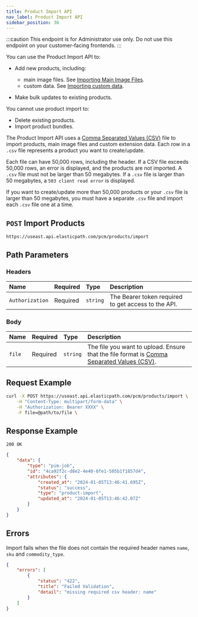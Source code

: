 ```yaml
---
title: Product Import API
nav_label: Product Import API
sidebar_position: 30
---
```


:::caution
This endpoint is for Administrator use only. Do not use this endpoint on your customer-facing frontends.
:::

You can use the Product Import API to:

- Add new products, including:

    - main image files. See [Importing Main Image Files](/docs/pxm/products/importing-products/overview#importing-main-image-files).
    - custom data. See [Importing custom data](/docs/pxm/products/importing-products/overview#importing-custom-data-flows).

- Make bulk updates to existing products. 

You cannot use product import to:

- Delete existing products.
- Import product bundles.

The Product Import API uses a [Comma Separated Values (CSV)](/docs/pxm/products/importing-products/product-importer-csv) file to import products, main image files and custom extension data. Each row in a `.csv` file represents a product you want to create/update.  

Each file can have 50,000 rows, including the header. If a CSV file exceeds 50,000 rows, an error is displayed, and the products are not imported. A `.csv` file must not be larger than 50 megabytes. If a `.csv` file is larger than 50 megabytes, a `503 client read error` is displayed. 

If you want to create/update more than 50,000 products or your `.csv` file is larger than 50 megabytes, you must have a separate `.csv` file and import each `.csv` file one at a time.

## `POST` Import Products 

```http
https://useast.api.elasticpath.com/pcm/products/import
```

## Path Parameters

### Headers

| Name            | Required | Type     | Description                          |
|:----------------|:---------|:---------|:-------------------------------------|
| `Authorization` | Required | `string` | The Bearer token required to get access to the API. |

### Body

| Name   | Required | Type     | Description                                   |
|:-------|:---------|:---------|:----------------------------------------------|
| `file` | Required | `string` | The file you want to upload. Ensure that the file format is [Comma Separated Values (CSV)](/docs/pxm/products/importing-products/product-importer-csv). |

## Request Example

```bash
curl -X POST https://useast.api.elasticpath.com/pcm/products/import \
    -H "Content-Type: multipart/form-data" \
    -H "Authorization: Bearer XXXX" \
    -F file=@path/to/file \
```

## Response Example

`200 OK`

```json
{
    "data": {
        "type": "pim-job",
        "id": "4ca92f2c-d8e2-4e40-8fe1-505b1f1857d4",
        "attributes": {
            "created_at": "2024-01-05T13:46:41.695Z",
            "status": "success",
            "type": "product-import",
            "updated_at": "2024-01-05T13:46:42.07Z"
        }
    }
}
```

## Errors

Import fails when the file does not contain the required header names `name`, `sku` and `commodity_type`.

```json
{
    "errors": [
        {
            "status": "422",
            "title": "Failed Validation",
            "detail": "missing required csv header: name"
        }
    ]
}
```
